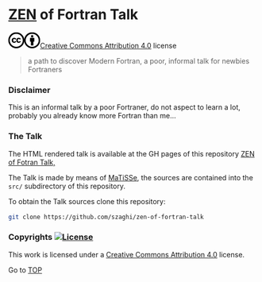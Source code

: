 # <a name="top"></a> [ZEN](https://en.wikipedia.org/wiki/Zen) of Fortran Talk

[![License](images/cc.png)]()[![License](images/by.png)]()[Creative Commons Attribution 4.0](http://creativecommons.org/licenses/by/4.0/) license

> a path to discover Modern Fortran, a poor, informal talk for newbies Fortraners

### Disclaimer

This is an informal talk by a poor Fortraner, do not aspect to learn a lot, probably you already know more Fortran than me...

### The Talk

The HTML rendered talk is available at the GH pages of this repository [ZEN of Fotran Talk, ]()

The Talk is made by means of [MaTiSSe](), the sources are contained into the `src/` subdirectory of this repository.

To obtain the Talk sources clone this repository:

```bash
git clone https://github.com/szaghi/zen-of-fortran-talk
```

### Copyrights [![License](http://i.creativecommons.org/l/by/4.0/80x15.png)]()

This work is licensed under a [Creative Commons Attribution 4.0](http://creativecommons.org/licenses/by/4.0/) license.

Go to [TOP](#top)
